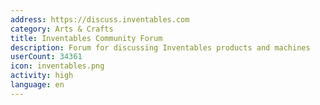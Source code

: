 ```yaml
---
address: https://discuss.inventables.com
category: Arts & Crafts
title: Inventables Community Forum
description: Forum for discussing Inventables products and machines
userCount: 34361
icon: inventables.png
activity: high
language: en
---
```


